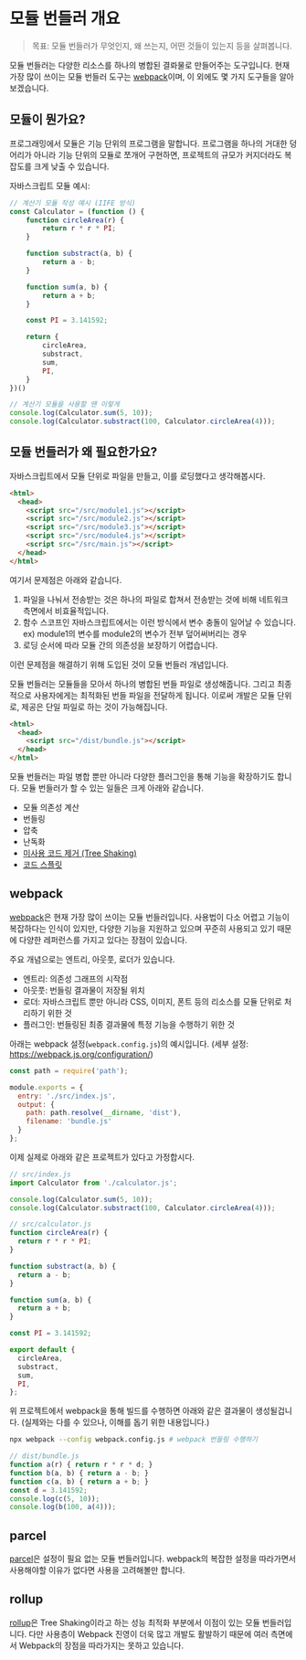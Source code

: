 # 모듈 번들러 개요

> 목표: 모듈 번들러가 무엇인지, 왜 쓰는지, 어떤 것들이 있는지 등을 살펴봅니다.

모듈 번들러는 다양한 리소스를 하나의 병합된 결롸물로 만들어주는 도구입니다. 현재 가장 많이 쓰이는 모듈 번들러 도구는 [webpack](https://webpack.js.org/)이며, 이 외에도 몇 가지 도구들을 알아보겠습니다.

## 모듈이 뭔가요?

프로그래밍에서 모듈은 기능 단위의 프로그램을 말합니다. 프로그램을 하나의 거대한 덩어리가 아니라 기능 단위의 모듈로 쪼개어 구현하면, 프로젝트의 규모가 커지더라도 복잡도를 크게 낮출 수 있습니다.

자바스크립트 모듈 예시:

```javascript
// 계산기 모듈 작성 예시 (IIFE 방식)
const Calculator = (function () {
    function circleArea(r) {
        return r * r * PI;
    }

    function substract(a, b) {
        return a - b;
    }

    function sum(a, b) {
        return a + b;
    }

    const PI = 3.141592;

    return {
        circleArea,
        substract,
        sum,
        PI,
    }
})()

// 계산기 모듈을 사용할 땐 이렇게
console.log(Calculator.sum(5, 10));
console.log(Calculator.substract(100, Calculator.circleArea(4)));
```

## 모듈 번들러가 왜 필요한가요?

자바스크립트에서 모듈 단위로 파일을 만들고, 이를 로딩했다고 생각해봅시다.

```html
<html>
  <head>
    <script src="/src/module1.js"></script>
    <script src="/src/module2.js"></script>
    <script src="/src/module3.js"></script>
    <script src="/src/module4.js"></script>
    <script src="/src/main.js"></script>
  </head>
</html>
```

여기서 문제점은 아래와 같습니다.

1. 파일을 나눠서 전송받는 것은 하나의 파일로 합쳐서 전송받는 것에 비해 네트워크 측면에서 비효율적입니다.
2. 함수 스코프인 자바스크립트에서는 이런 방식에서 변수 충돌이 일어날 수 있습니다. ex) module1의 변수를 module2의 변수가 전부 덮어써버리는 경우
3. 로딩 순서에 따라 모듈 간의 의존성을 보장하기 어렵습니다.

이런 문제점을 해결하기 위해 도입된 것이 모듈 번들러 개념입니다.

모듈 번들러는 모듈들을 모아서 하나의 병합된 번들 파일로 생성해줍니다. 그리고 최종적으로 사용자에게는 최적화된 번들 파일을 전달하게 됩니다. 이로써 개발은 모듈 단위로, 제공은 단일 파일로 하는 것이 가능해집니다.

```html
<html>
  <head>
    <script src="/dist/bundle.js"></script>
  </head>
</html>
```

모듈 번들러는 파일 병합 뿐만 아니라 다양한 플러그인을 통해 기능을 확장하기도 합니다. 모듈 번들러가 할 수 있는 일들은 크게 아래와 같습니다.

- 모듈 의존성 계산
- 번들링
- 압축
- 난독화
- [미사용 코드 제거 (Tree Shaking)](https://ui.toast.com/weekly-pick/ko_20180716)
- [코드 스플릿](https://ko.reactjs.org/docs/code-splitting.html)

## webpack

[webpack](https://webpack.js.org/)은 현재 가장 많이 쓰이는 모듈 번들러입니다. 사용법이 다소 어렵고 기능이 복잡하다는 인식이 있지만, 다양한 기능을 지원하고 있으며 꾸준히 사용되고 있기 때문에 다양한 레퍼런스를 가지고 있다는 장점이 있습니다.

주요 개념으로는 엔트리, 아웃풋, 로더가 있습니다.

- 엔트리: 의존성 그래프의 시작점
- 아웃풋: 번들링 결과물이 저장될 위치
- 로더: 자바스크립트 뿐만 아니라 CSS, 이미지, 폰트 등의 리소스를 모듈 단위로 처리하기 위한 것
- 플러그인: 번들링된 최종 결과물에 특정 기능을 수행하기 위한 것

아래는 webpack 설정(`webpack.config.js`)의 예시입니다. (세부 설정: https://webpack.js.org/configuration/)

```javascript
const path = require('path');

module.exports = {
  entry: './src/index.js',
  output: {
    path: path.resolve(__dirname, 'dist'),
    filename: 'bundle.js'
  }
};
```

이제 실제로 아래와 같은 프로젝트가 있다고 가정합시다.

```javascript
// src/index.js
import Calculator from './calculator.js';

console.log(Calculator.sum(5, 10));
console.log(Calculator.substract(100, Calculator.circleArea(4)));
```

```javascript
// src/calculator.js
function circleArea(r) {
  return r * r * PI;
}

function substract(a, b) {
  return a - b;
}

function sum(a, b) {
  return a + b;
}

const PI = 3.141592;

export default {
  circleArea,
  substract,
  sum,
  PI,
};
```

위 프로젝트에서 webpack을 통해 빌드를 수행하면 아래와 같은 결과물이 생성될겁니다. (실제와는 다를 수 있으나, 이해를 돕기 위한 내용입니다.)

```bash
npx webpack --config webpack.config.js # webpack 번들링 수행하기
```

```javascript
// dist/bundle.js
function a(r) { return r * r * d; }
function b(a, b) { return a - b; }
function c(a, b) { return a + b; }
const d = 3.141592;
console.log(c(5, 10));
console.log(b(100, a(4)));
```

## parcel

[parcel](https://parceljs.org/)은 설정이 필요 없는 모듈 번들러입니다. webpack의 복잡한 설정을 따라가면서 사용해야할 이유가 없다면 사용을 고려해볼만 합니다.

## rollup

[rollup](https://rollupjs.org/)은 Tree Shaking이라고 하는 성능 최적화 부분에서 이점이 있는 모듈 번들러입니다. 다만 사용층이 Webpack 진영이 더욱 많고 개발도 활발하기 때문에 여러 측면에서 Webpack의 장점을 따라가지는 못하고 있습니다.
